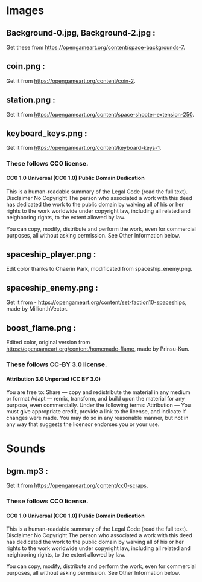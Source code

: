 # Images

## Background-0.jpg, Background-2.jpg : 
Get these from https://opengameart.org/content/space-backgrounds-7.

## coin.png : 
Get it from https://opengameart.org/content/coin-2.

## station.png : 
Get it from https://opengameart.org/content/space-shooter-extension-250.

## keyboard_keys.png : 
Get it from https://opengameart.org/content/keyboard-keys-1.


### These follows CC0 license.

#### CC0 1.0 Universal (CC0 1.0) Public Domain Dedication
This is a human-readable summary of the Legal Code (read the full text). Disclaimer
No Copyright
The person who associated a work with this deed has dedicated the work to the public domain by waiving all of his or her rights to the work worldwide under copyright law, including all related and neighboring rights, to the extent allowed by law.

You can copy, modify, distribute and perform the work, even for commercial purposes, all without asking permission. See Other Information below.



## spaceship_player.png : 
Edit color thanks to Chaerin Park, modificated from spaceship_enemy.png.

## spaceship_enemy.png : 
Get it from - https://opengameart.org/content/set-faction10-spaceships, made by MillionthVector.

## boost_flame.png : 
Edited color, original version from https://opengameart.org/content/homemade-flame, made by Prinsu-Kun.


### These follows CC-BY 3.0 license.

#### Attribution 3.0 Unported (CC BY 3.0)
You are free to:
Share — copy and redistribute the material in any medium or format
Adapt — remix, transform, and build upon the material
for any purpose, even commercially.
Under the following terms:
Attribution — You must give appropriate credit, provide a link to the license, and indicate if changes were made. You may do so in any reasonable manner, but not in any way that suggests the licensor endorses you or your use.



# Sounds

## bgm.mp3 : 
Get it from https://opengameart.org/content/cc0-scraps.

    
### These follows CC0 license.

#### CC0 1.0 Universal (CC0 1.0) Public Domain Dedication
This is a human-readable summary of the Legal Code (read the full text). Disclaimer
No Copyright
The person who associated a work with this deed has dedicated the work to the public domain by waiving all of his or her rights to the work worldwide under copyright law, including all related and neighboring rights, to the extent allowed by law.

You can copy, modify, distribute and perform the work, even for commercial purposes, all without asking permission. See Other Information below.

